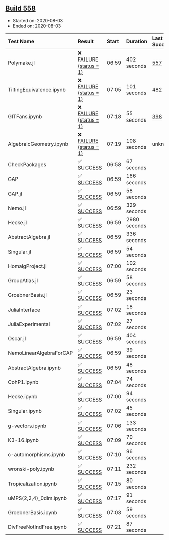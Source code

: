 ## [Build 558](https://oscarci.mathematik.uni-kl.de/job/oscar-stable/558/)

* Started on: 2020-08-03
* Ended on: 2020-08-03

| Test Name    | Result | Start | Duration | Last Success | First Failure |
|:-------------|:-------|:------|:---------|:-------------|:--------------|
| Polymake.jl | ❌ [FAILURE (status = 1)](https://oscarci.mathematik.uni-kl.de/job/oscar-stable/558/artifact/logs/build-558/Polymake.jl.log) | 06:59 | 402 seconds | [557](https://oscarci.mathematik.uni-kl.de/job/oscar-stable/557/) | [558](https://oscarci.mathematik.uni-kl.de/job/oscar-stable/558/) |
| TiltingEquivalence.ipynb | ❌ [FAILURE (status = 1)](https://oscarci.mathematik.uni-kl.de/job/oscar-stable/558/artifact/logs/build-558/TiltingEquivalence.ipynb.log) | 07:05 | 101 seconds | [482](https://oscarci.mathematik.uni-kl.de/job/oscar-stable/482/) | [483](https://oscarci.mathematik.uni-kl.de/job/oscar-stable/483/) |
| GITFans.ipynb | ❌ [FAILURE (status = 1)](https://oscarci.mathematik.uni-kl.de/job/oscar-stable/558/artifact/logs/build-558/GITFans.ipynb.log) | 07:18 | 55 seconds | [398](https://oscarci.mathematik.uni-kl.de/job/oscar-stable/398/) | [399](https://oscarci.mathematik.uni-kl.de/job/oscar-stable/399/) |
| AlgebraicGeometry.ipynb | ❌ [FAILURE (status = 1)](https://oscarci.mathematik.uni-kl.de/job/oscar-stable/558/artifact/logs/build-558/AlgebraicGeometry.ipynb.log) | 07:19 | 108 seconds | unknown | unknown |
| CheckPackages | ✅ [SUCCESS](https://oscarci.mathematik.uni-kl.de/job/oscar-stable/558/artifact/logs/build-558/CheckPackages.log) | 06:58 | 67 seconds |  |  |
| GAP | ✅ [SUCCESS](https://oscarci.mathematik.uni-kl.de/job/oscar-stable/558/artifact/logs/build-558/GAP.log) | 06:59 | 166 seconds |  |  |
| GAP.jl | ✅ [SUCCESS](https://oscarci.mathematik.uni-kl.de/job/oscar-stable/558/artifact/logs/build-558/GAP.jl.log) | 06:59 | 58 seconds |  |  |
| Nemo.jl | ✅ [SUCCESS](https://oscarci.mathematik.uni-kl.de/job/oscar-stable/558/artifact/logs/build-558/Nemo.jl.log) | 06:59 | 329 seconds |  |  |
| Hecke.jl | ✅ [SUCCESS](https://oscarci.mathematik.uni-kl.de/job/oscar-stable/558/artifact/logs/build-558/Hecke.jl.log) | 06:59 | 2980 seconds |  |  |
| AbstractAlgebra.jl | ✅ [SUCCESS](https://oscarci.mathematik.uni-kl.de/job/oscar-stable/558/artifact/logs/build-558/AbstractAlgebra.jl.log) | 06:59 | 336 seconds |  |  |
| Singular.jl | ✅ [SUCCESS](https://oscarci.mathematik.uni-kl.de/job/oscar-stable/558/artifact/logs/build-558/Singular.jl.log) | 06:59 | 54 seconds |  |  |
| HomalgProject.jl | ✅ [SUCCESS](https://oscarci.mathematik.uni-kl.de/job/oscar-stable/558/artifact/logs/build-558/HomalgProject.jl.log) | 07:00 | 102 seconds |  |  |
| GroupAtlas.jl | ✅ [SUCCESS](https://oscarci.mathematik.uni-kl.de/job/oscar-stable/558/artifact/logs/build-558/GroupAtlas.jl.log) | 06:59 | 58 seconds |  |  |
| GroebnerBasis.jl | ✅ [SUCCESS](https://oscarci.mathematik.uni-kl.de/job/oscar-stable/558/artifact/logs/build-558/GroebnerBasis.jl.log) | 06:59 | 23 seconds |  |  |
| JuliaInterface | ✅ [SUCCESS](https://oscarci.mathematik.uni-kl.de/job/oscar-stable/558/artifact/logs/build-558/JuliaInterface.log) | 07:02 | 18 seconds |  |  |
| JuliaExperimental | ✅ [SUCCESS](https://oscarci.mathematik.uni-kl.de/job/oscar-stable/558/artifact/logs/build-558/JuliaExperimental.log) | 07:02 | 27 seconds |  |  |
| Oscar.jl | ✅ [SUCCESS](https://oscarci.mathematik.uni-kl.de/job/oscar-stable/558/artifact/logs/build-558/Oscar.jl.log) | 06:59 | 404 seconds |  |  |
| NemoLinearAlgebraForCAP | ✅ [SUCCESS](https://oscarci.mathematik.uni-kl.de/job/oscar-stable/558/artifact/logs/build-558/NemoLinearAlgebraForCAP.log) | 06:59 | 39 seconds |  |  |
| AbstractAlgebra.ipynb | ✅ [SUCCESS](https://oscarci.mathematik.uni-kl.de/job/oscar-stable/558/artifact/logs/build-558/AbstractAlgebra.ipynb.log) | 06:59 | 48 seconds |  |  |
| CohP1.ipynb | ✅ [SUCCESS](https://oscarci.mathematik.uni-kl.de/job/oscar-stable/558/artifact/logs/build-558/CohP1.ipynb.log) | 07:04 | 74 seconds |  |  |
| Hecke.ipynb | ✅ [SUCCESS](https://oscarci.mathematik.uni-kl.de/job/oscar-stable/558/artifact/logs/build-558/Hecke.ipynb.log) | 07:00 | 94 seconds |  |  |
| Singular.ipynb | ✅ [SUCCESS](https://oscarci.mathematik.uni-kl.de/job/oscar-stable/558/artifact/logs/build-558/Singular.ipynb.log) | 07:02 | 45 seconds |  |  |
| g-vectors.ipynb | ✅ [SUCCESS](https://oscarci.mathematik.uni-kl.de/job/oscar-stable/558/artifact/logs/build-558/g-vectors.ipynb.log) | 07:06 | 133 seconds |  |  |
| K3-16.ipynb | ✅ [SUCCESS](https://oscarci.mathematik.uni-kl.de/job/oscar-stable/558/artifact/logs/build-558/K3-16.ipynb.log) | 07:09 | 70 seconds |  |  |
| c-automorphisms.ipynb | ✅ [SUCCESS](https://oscarci.mathematik.uni-kl.de/job/oscar-stable/558/artifact/logs/build-558/c-automorphisms.ipynb.log) | 07:10 | 96 seconds |  |  |
| wronski-poly.ipynb | ✅ [SUCCESS](https://oscarci.mathematik.uni-kl.de/job/oscar-stable/558/artifact/logs/build-558/wronski-poly.ipynb.log) | 07:11 | 232 seconds |  |  |
| Tropicalization.ipynb | ✅ [SUCCESS](https://oscarci.mathematik.uni-kl.de/job/oscar-stable/558/artifact/logs/build-558/Tropicalization.ipynb.log) | 07:15 | 80 seconds |  |  |
| uMPS(2,2,4)_0dim.ipynb | ✅ [SUCCESS](https://oscarci.mathematik.uni-kl.de/job/oscar-stable/558/artifact/logs/build-558/uMPS-2-2-4-_0dim.ipynb.log) | 07:17 | 91 seconds |  |  |
| GroebnerBasis.ipynb | ✅ [SUCCESS](https://oscarci.mathematik.uni-kl.de/job/oscar-stable/558/artifact/logs/build-558/GroebnerBasis.ipynb.log) | 07:03 | 59 seconds |  |  |
| DivFreeNotIndFree.ipynb | ✅ [SUCCESS](https://oscarci.mathematik.uni-kl.de/job/oscar-stable/558/artifact/logs/build-558/DivFreeNotIndFree.ipynb.log) | 07:21 | 87 seconds |  |  |
